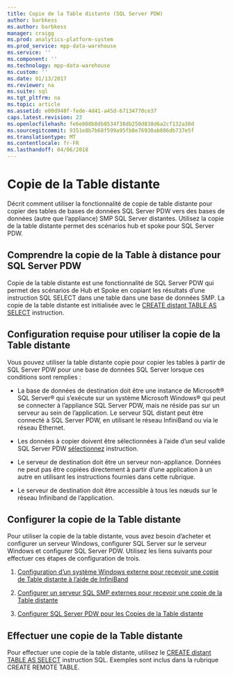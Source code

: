 ```yaml
---
title: Copie de la Table distante (SQL Server PDW)
author: barbkess
ms.author: barbkess
manager: craigg
ms.prod: analytics-platform-system
ms.prod_service: mpp-data-warehouse
ms.service: ''
ms.component: ''
ms.technology: mpp-data-warehouse
ms.custom: ''
ms.date: 01/13/2017
ms.reviewer: na
ms.suite: sql
ms.tgt_pltfrm: na
ms.topic: article
ms.assetid: e00d948f-fede-4d41-a45d-67134770ce37
caps.latest.revision: 23
ms.openlocfilehash: fe6e808b8db8534f38db250d838d6a2cf132a30d
ms.sourcegitcommit: 9351e8b7b68f599a95fb8e76930ab886db737e5f
ms.translationtype: MT
ms.contentlocale: fr-FR
ms.lasthandoff: 04/06/2018
---
```

# <a name="remote-table-copy"></a>Copie de la Table distante
Décrit comment utiliser la fonctionnalité de copie de table distante pour copier des tables de bases de données SQL Server PDW vers des bases de données (autre que l’appliance) SMP SQL Server distantes. Utilisez la copie de la table distante permet des scénarios hub et spoke pour SQL Server PDW.  
  
## <a name="BasicsPDE"></a>Comprendre la copie de la Table à distance pour SQL Server PDW  
Copie de la table distante est une fonctionnalité de SQL Server PDW qui permet des scénarios de Hub et Spoke en copiant les résultats d’une instruction SQL SELECT dans une table dans une base de données SMP. La copie de la table distante est initialisée avec le [CREATE distant TABLE AS SELECT](../t-sql/statements/create-remote-table-as-select-parallel-data-warehouse.md) instruction.  
  
## <a name="BasicsPrerequisites"></a>Configuration requise pour utiliser la copie de la Table distante  
Vous pouvez utiliser la table distante copie pour copier les tables à partir de SQL Server PDW pour une base de données SQL Server lorsque ces conditions sont remplies :  
  
-   La base de données de destination doit être une instance de Microsoft® SQL Server® qui s’exécute sur un système Microsoft Windows® qui peut se connecter à l’appliance SQL Server PDW, mais ne réside pas sur un serveur au sein de l’application. Le serveur SQL distant peut être connecté à SQL Server PDW, en utilisant le réseau InfiniBand ou via le réseau Ethernet.  
  
-   Les données à copier doivent être sélectionnées à l’aide d’un seul valide SQL Server PDW [sélectionnez](../t-sql/queries/select-transact-sql.md) instruction.  
  
-   Le serveur de destination doit être un serveur non-appliance. Données ne peut pas être copiées directement à partir d’une application à un autre en utilisant les instructions fournies dans cette rubrique.  
  
-   Le serveur de destination doit être accessible à tous les nœuds sur le réseau Infiniband de l’application.  
  
## <a name="ConfigureRemote"></a>Configurer la copie de la Table distante  
Pour utiliser la copie de la table distante, vous avez besoin d’acheter et configurer un serveur Windows, configurer SQL Server sur le serveur Windows et configurer SQL Server PDW. Utilisez les liens suivants pour effectuer ces étapes de configuration de trois.  
  
1.  [Configuration d’un système Windows externe pour recevoir une copie de Table distante à l’aide de InfiniBand](configure-an-external-windows-system-to-receive-remote-table-copies-using-infiniband.md)  
  
2.  [Configurer un serveur SQL SMP externes pour recevoir une copie de la Table distante](configure-an-external-smp-sql-server-to-receive-remote-table-copies.md)  
  
3.  [Configurer SQL Server PDW pour les Copies de la Table distante](configure-sql-server-pdw-for-remote-table-copies.md)  
  
## <a name="PerformRemote"></a>Effectuer une copie de la Table distante  
Pour effectuer une copie de la table distante, utilisez le [CREATE distant TABLE AS SELECT](../t-sql/statements/create-remote-table-as-select-parallel-data-warehouse.md) instruction SQL. Exemples sont inclus dans la rubrique CREATE REMOTE TABLE.  
  
<!-- MISSING LINKS 
## See Also  
[Common Metadata Query Examples &#40;SQL Server PDW&#41;](../sqlpdw/common-metadata-query-examples-sql-server-pdw.md)  
-->
  
